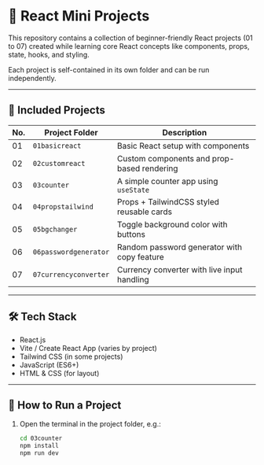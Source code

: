 # 🚀 React Mini Projects

This repository contains a collection of beginner-friendly React projects (01 to 07) created while learning core React concepts like components, props, state, hooks, and styling.

Each project is self-contained in its own folder and can be run independently.

---

## 📁 Included Projects

| No. | Project Folder         | Description                                 |
|-----|------------------------|---------------------------------------------|
| 01  | `01basicreact`         | Basic React setup with components           |
| 02  | `02customreact`        | Custom components and prop-based rendering  |
| 03  | `03counter`            | A simple counter app using `useState`       |
| 04  | `04propstailwind`      | Props + TailwindCSS styled reusable cards   |
| 05  | `05bgchanger`          | Toggle background color with buttons        |
| 06  | `06passwordgenerator`  | Random password generator with copy feature |
| 07  | `07currencyconverter`  | Currency converter with live input handling |

---

## 🛠️ Tech Stack

- React.js
- Vite / Create React App (varies by project)
- Tailwind CSS (in some projects)
- JavaScript (ES6+)
- HTML & CSS (for layout)

---

## 🚀 How to Run a Project

1. Open the terminal in the project folder, e.g.:
   ```bash
   cd 03counter
   npm install
   npm run dev
